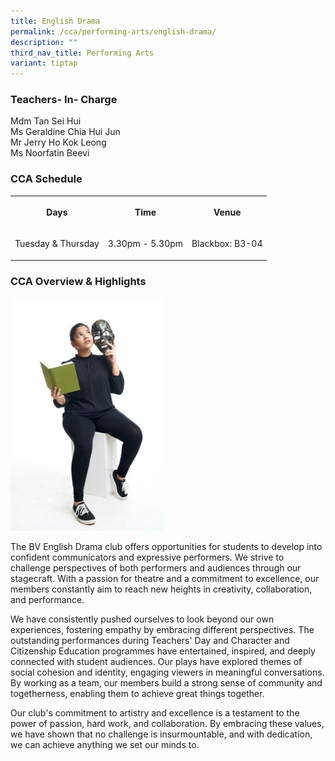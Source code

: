 ```yaml
---
title: English Drama
permalink: /cca/performing-arts/english-drama/
description: ""
third_nav_title: Performing Arts
variant: tiptap
---
```

<h3>Teachers- In- Charge</h3>
<p>Mdm Tan Sei Hui
<br>Ms Geraldine Chia Hui Jun
<br>Mr Jerry Ho Kok Leong
<br>Ms Noorfatin Beevi</p>
<h3>CCA Schedule</h3>
<table style="minWidth: 75px">
<colgroup>
<col>
<col>
<col>
</colgroup>
<tbody>
<tr>
<th rowspan="1" colspan="1">
<p>Days</p>
</th>
<th rowspan="1" colspan="1">
<p>Time</p>
</th>
<th rowspan="1" colspan="1">
<p>Venue</p>
</th>
</tr>
<tr>
<td rowspan="1" colspan="1">
<p>Tuesday &amp; Thursday</p>
</td>
<td rowspan="1" colspan="1">
<p>3.30pm - 5.30pm</p>
</td>
<td rowspan="1" colspan="1">
<p>Blackbox: B3-04</p>
</td>
</tr>
</tbody>
</table>
<h3>CCA Overview &amp; Highlights</h3>
<div class="isomer-image-wrapper">
<img style="width:49%" height="auto" width="100%" src="/images/English_Drama_01.jpg">
</div>
<p>The BV English Drama club offers opportunities for students to develop
into confident communicators and expressive performers. We strive to challenge
perspectives of both performers and audiences through our stagecraft. With
a passion for theatre and a commitment to excellence, our members constantly
aim to reach new heights in creativity, collaboration, and performance.&nbsp;</p>
<p>We have consistently pushed ourselves to look beyond our own experiences,
fostering empathy by embracing different perspectives. The outstanding
performances during Teachers' Day and Character and Citizenship Education
programmes have entertained, inspired, and deeply connected with student
audiences. Our plays have explored themes of social cohesion and identity,
engaging viewers in meaningful conversations. By working as a team, our
members build a strong sense of community and togetherness, enabling them
to achieve great things together.&nbsp;</p>
<p>Our club's commitment to artistry and excellence is a testament to the
power of passion, hard work, and collaboration. By embracing these values,
we have shown that no challenge is insurmountable, and with dedication,
we can achieve anything we set our minds to.</p>
